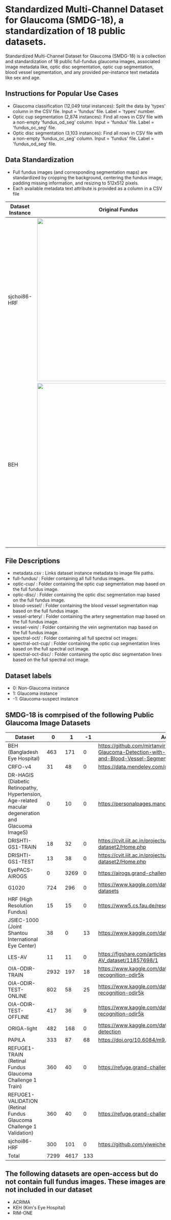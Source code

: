 # Standardized Multi-Channel Dataset for Glaucoma (SMDG-18), a standardization of 18 public datasets.
Standardized Multi-Channel Dataset for Glaucoma (SMDG-18) is a collection and standardization of 18 public full-fundus glaucoma images, associated image metadata like,  optic disc segmentation, optic cup segmentation, blood vessel segmentation, and any provided per-instance text metadata like sex and age.

## Instructions for Popular Use Cases
- Glaucoma classification (12,049 total instances): Split the data by 'types' column in the CSV file. Input = 'fundus' file. Label = 'types' number.
- Optic cup segmentation (2,874 instances): Find all rows in CSV file with a non-empty 'fundus_od_seg' column. Input = 'fundus' file. Label = 'fundus_oc_seg' file.
- Optic disc segmentation (3,103 instances): Find all rows in CSV file with a non-empty 'fundus_oc_seg' column. Input = 'fundus' file. Label = 'fundus_od_seg' file.

## Data Standardization
- Full fundus images (and corresponding segmentation maps) are standardized by cropping the background, centering the fundus image, padding missing information, and resizing to 512x512 pixels.
- Each available metadata text attribute is provided as a column in a CSV file

Dataset Instance | Original Fundus  |   Standardized Fundus Image
--- | --- | ---
sjchoi86-HRF | <img src="https://user-images.githubusercontent.com/65875562/204170005-2d4dd051-0032-40c8-ba0b-390b6080bb69.png" width="512"> | <img src="https://user-images.githubusercontent.com/65875562/204170011-51b7d001-4d43-4f0d-835e-984d45116b18.png" width="256">
BEH | <img src="https://user-images.githubusercontent.com/65875562/211052753-93f8a3aa-cc65-4790-8da6-229f512a6afb.PNG" width="512"> | <img src="https://user-images.githubusercontent.com/65875562/211053562-5b269348-a892-469a-acb5-869c622928e1.PNG" width="256">

## File Descriptions
- metadata.csv : Links dataset instance metadata to image file paths.
- full-fundus/ : Folder containing all full fundus images.
- optic-cup/ : Folder containing the optic cup segmentation map based on the full fundus image.
- optic-disc/ : Folder containing the optic disc segmentation map based on the full fundus image.
- blood-vessel/ : Folder containing the blood vessel segmentation map based on the full fundus image.
- vessel-artery/ : Folder containing the artery segmentation map based on the full fundus image.
- vessel-vein/ : Folder containing the vein segmentation map based on the full fundus image.
- spectral-oct/ : Folder containing all full spectral oct images.
- spectral-oct-cup/ : Folder containing the optic cup segmentation lines based on the full spectral oct image.
- spectral-oct-disc/ : Folder containing the optic disc segmentation lines based on the full spectral oct image.

## Dataset labels
- 0: Non-Glaucoma instance
- 1: Glaucoma instance
- -1: Glaucoma-suspect instance

## SMDG-18 is comrpised of the following Public Glaucoma Image Datasets
| Dataset  | 0 | 1 | -1 | Access Link |
| ------------- | ------------- | ------------- | ------------- | ------------- |
| BEH (Bangladesh Eye Hospital) | 463 | 171 | 0 | https://github.com/mirtanvirislam/Deep-Learning-Based-Glaucoma-Detection-with-Cropped-Optic-Cup-and-Disc-and-Blood-Vessel-Segmentation/tree/master/Dataset |
| CRFO-v4 | 31 | 48 | 0 | https://data.mendeley.com/datasets/trghs22fpg/4 |
| DR-HAGIS (Diabetic Retinopathy, Hypertension, Age-related macular degeneration and Glacuoma ImageS) | 0 | 10 | 0 | https://personalpages.manchester.ac.uk/staff/niall.p.mcloughlin/ |
| DRISHTI-GS1-TRAIN  | 18 | 32 | 0 | https://cvit.iiit.ac.in/projects/mip/drishti-gs/mip-dataset2/Home.php  |
| DRISHTI-GS1-TEST  | 13 | 38 | 0 | https://cvit.iiit.ac.in/projects/mip/drishti-gs/mip-dataset2/Home.php  |
| EyePACS-AIROGS | 0 | 3269 | 0 | https://airogs.grand-challenge.org/data-and-challenge/ |
| G1020 | 724 | 296 | 0 | https://www.kaggle.com/datasets/arnavjain1/glaucoma-datasets |
| HRF (High Resolution Fundus) | 15 | 15 | 0 | https://www5.cs.fau.de/research/data/fundus-images/  |
| JSIEC-1000 (Joint Shantou International Eye Center) | 38 | 0 | 13 | https://www.kaggle.com/datasets/linchundan/fundusimage1000 |
| LES-AV | 11 | 11 | 0 | https://figshare.com/articles/dataset/LES-AV_dataset/11857698/1 |
| OIA-ODIR-TRAIN | 2932 | 197 | 18 | https://www.kaggle.com/datasets/andrewmvd/ocular-disease-recognition-odir5k |
| OIA-ODIR-TEST-ONLINE | 802 | 58 | 25 | https://www.kaggle.com/datasets/andrewmvd/ocular-disease-recognition-odir5k |
| OIA-ODIR-TEST-OFFLINE | 417 | 36 | 9 | https://www.kaggle.com/datasets/andrewmvd/ocular-disease-recognition-odir5k |
| ORIGA-light | 482 | 168 | 0 | https://www.kaggle.com/datasets/sshikamaru/glaucoma-detection |
| PAPILA | 333 | 87 | 68 | https://doi.org/10.6084/m9.figshare.14798004.v1 |
| REFUGE1-TRAIN (Retinal Fundus Glaucoma Challenge 1 Train) | 360 | 40 | 0 | https://refuge.grand-challenge.org/REFUGE2Download/  |
| REFUGE1-VALIDATION (Retinal Fundus Glaucoma Challenge 1 Validation) | 360 | 40 | 0 | https://refuge.grand-challenge.org/REFUGE2Download/  |
| sjchoi86-HRF | 300 | 101 | 0 | https://github.com/yiweichen04/retina_dataset |
| Total | 7299 | 4617 | 133 | |

## The following datasets are open-access but do not contain full fundus images. These images are not included in our dataset
- ACRIMA
- KEH (Kim's Eye Hospital)
- RIM-ONE
